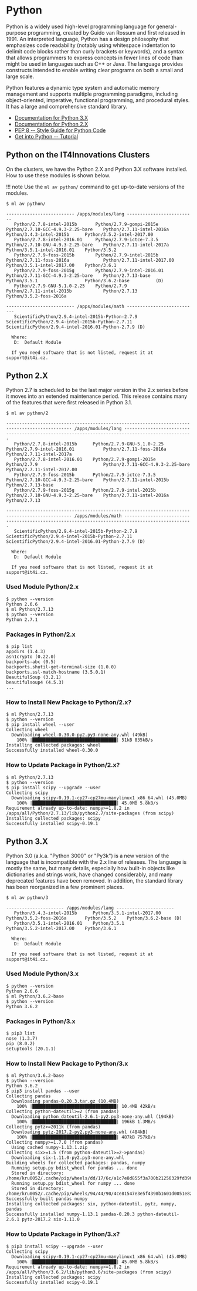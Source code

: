 # Python

Python is a widely used high-level programming language for general-purpose programming, created by Guido van Rossum and first released in 1991. An interpreted language, Python has a design philosophy that emphasizes code readability (notably using whitespace indentation to delimit code blocks rather than curly brackets or keywords), and a syntax that allows programmers to express concepts in fewer lines of code than might be used in languages such as C++ or Java. The language provides constructs intended to enable writing clear programs on both a small and large scale.

Python features a dynamic type system and automatic memory management and supports multiple programming paradigms, including object-oriented, imperative, functional programming, and procedural styles. It has a large and comprehensive standard library.

* [Documentation for Python 3.X][a]
* [Documentation for Python 2.X][b]
* [PEP 8 -- Style Guide for Python Code][c]
* [Get into Python -- Tutorial][d]

## Python on the IT4Innovations Clusters

On the clusters, we have the Python 2.X and Python 3.X software installed. How to use these modules is shown below.

!!! note
    Use the `ml av python/` command to get up-to-date versions of the modules.

```console
$ ml av python/

-------------------------- /apps/modules/lang --------------------------
   Python/2.7.8-intel-2015b       Python/2.7.9-gompi-2015e      Python/2.7.10-GCC-4.9.3-2.25-bare    Python/2.7.11-intel-2016a      Python/3.4.3-intel-2015b      Python/3.5.2-intel-2017.00
   Python/2.7.8-intel-2016.01     Python/2.7.9-ictce-7.3.5      Python/2.7.10-GNU-4.9.3-2.25-bare    Python/2.7.11-intel-2017a      Python/3.5.1-intel-2016.01    Python/3.5.2
   Python/2.7.9-foss-2015b        Python/2.7.9-intel-2015b      Python/2.7.11-foss-2016a             Python/2.7.11-intel-2017.00    Python/3.5.1-intel-2017.00    Python/3.6.1
   Python/2.7.9-foss-2015g        Python/2.7.9-intel-2016.01    Python/2.7.11-GCC-4.9.3-2.25-bare    Python/2.7.13-base             Python/3.5.1                  Python/3.6.2-base          (D)
   Python/2.7.9-GNU-5.1.0-2.25    Python/2.7.9                  Python/2.7.11-intel-2015b            Python/2.7.13                  Python/3.5.2-foss-2016a

-------------------------- /apps/modules/math ---------------------------
   ScientificPython/2.9.4-intel-2015b-Python-2.7.9    ScientificPython/2.9.4-intel-2015b-Python-2.7.11    ScientificPython/2.9.4-intel-2016.01-Python-2.7.9 (D)

  Where:
   D:  Default Module

  If you need software that is not listed, request it at support@it4i.cz.
```

## Python 2.X

Python 2.7 is scheduled to be the last major version in the 2.x series before it moves into an extended maintenance period. This release contains many of the features that were first released in Python 3.1.

```console
$ ml av python/2

----------------------------------------------------------------------------------------------- /apps/modules/lang ------------------------------------------------------------------------------------------------
   Python/2.7.8-intel-2015b      Python/2.7.9-GNU-5.1.0-2.25    Python/2.7.9-intel-2016.01           Python/2.7.11-foss-2016a             Python/2.7.11-intel-2017a
   Python/2.7.8-intel-2016.01    Python/2.7.9-gompi-2015e       Python/2.7.9                         Python/2.7.11-GCC-4.9.3-2.25-bare    Python/2.7.11-intel-2017.00
   Python/2.7.9-foss-2015b       Python/2.7.9-ictce-7.3.5       Python/2.7.10-GCC-4.9.3-2.25-bare    Python/2.7.11-intel-2015b            Python/2.7.13-base
   Python/2.7.9-foss-2015g       Python/2.7.9-intel-2015b       Python/2.7.10-GNU-4.9.3-2.25-bare    Python/2.7.11-intel-2016a            Python/2.7.13

----------------------------------------------------------------------------------------------- /apps/modules/math ------------------------------------------------------------------------------------------------
   ScientificPython/2.9.4-intel-2015b-Python-2.7.9    ScientificPython/2.9.4-intel-2015b-Python-2.7.11    ScientificPython/2.9.4-intel-2016.01-Python-2.7.9 (D)

  Where:
   D:  Default Module

  If you need software that is not listed, request it at support@it4i.cz.
```

### Used Module Python/2.x

```console
$ python --version
Python 2.6.6
$ ml Python/2.7.13
$ python --version
Python 2.7.1
```

### Packages in Python/2.x

```console
$ pip list
appdirs (1.4.3)
asn1crypto (0.22.0)
backports-abc (0.5)
backports.shutil-get-terminal-size (1.0.0)
backports.ssl-match-hostname (3.5.0.1)
BeautifulSoup (3.2.1)
beautifulsoup4 (4.5.3)
...
```

### How to Install New Package to Python/2.x?

```console
$ ml Python/2.7.13
$ python --version
$ pip install wheel --user
Collecting wheel
  Downloading wheel-0.30.0-py2.py3-none-any.whl (49kB)
    100% |████████████████████████████████| 51kB 835kB/s
Installing collected packages: wheel
Successfully installed wheel-0.30.0
```

### How to Update Package in Python/2.x?

```console
$ ml Python/2.7.13
$ python --version
$ pip install scipy --upgrade --user
Collecting scipy
  Downloading scipy-0.19.1-cp27-cp27mu-manylinux1_x86_64.whl (45.0MB)
    100% |████████████████████████████████| 45.0MB 5.8kB/s
Requirement already up-to-date: numpy>=1.8.2 in /apps/all/Python/2.7.13/lib/python2.7/site-packages (from scipy)
Installing collected packages: scipy
Successfully installed scipy-0.19.1
```

## Python 3.X

Python 3.0 (a.k.a. "Python 3000" or "Py3k") is a new version of the language that is incompatible with the 2.x line of releases. The language is mostly the same, but many details, especially how built-in objects like dictionaries and strings work, have changed considerably, and many deprecated features have been removed. In addition, the standard library has been reorganized in a few prominent places.

```console
$ ml av python/3

---------------------- /apps/modules/lang ----------------------
   Python/3.4.3-intel-2015b      Python/3.5.1-intel-2017.00    Python/3.5.2-foss-2016a       Python/3.5.2    Python/3.6.2-base (D)
   Python/3.5.1-intel-2016.01    Python/3.5.1                  Python/3.5.2-intel-2017.00    Python/3.6.1

  Where:
   D:  Default Module

  If you need software that is not listed, request it at support@it4i.cz.

```

### Used Module Python/3.x

```console
$ python --version
Python 2.6.6
$ ml Python/3.6.2-base
$ python --version
Python 3.6.2
```

### Packages in Python/3.x

```console
$ pip3 list
nose (1.3.7)
pip (8.0.2)
setuptools (20.1.1)
```

### How to Install New Package to Python/3.x

```console
$ ml Python/3.6.2-base
$ python --version
Python 3.6.2
$ pip3 install pandas --user
Collecting pandas
  Downloading pandas-0.20.3.tar.gz (10.4MB)
    100% |████████████████████████████████| 10.4MB 42kB/s
Collecting python-dateutil>=2 (from pandas)
  Downloading python_dateutil-2.6.1-py2.py3-none-any.whl (194kB)
    100% |████████████████████████████████| 196kB 1.3MB/s
Collecting pytz>=2011k (from pandas)
  Downloading pytz-2017.2-py2.py3-none-any.whl (484kB)
    100% |████████████████████████████████| 487kB 757kB/s
Collecting numpy>=1.7.0 (from pandas)
  Using cached numpy-1.13.1.zip
Collecting six>=1.5 (from python-dateutil>=2->pandas)
  Downloading six-1.11.0-py2.py3-none-any.whl
Building wheels for collected packages: pandas, numpy
  Running setup.py bdist_wheel for pandas ... done
  Stored in directory: /home/kru0052/.cache/pip/wheels/dd/17/6c/a1c7e8d855f3a700b21256329fd396d105b533c5ed3e20c5e9
  Running setup.py bdist_wheel for numpy ... done
  Stored in directory: /home/kru0052/.cache/pip/wheels/94/44/90/4ce81547e3e5f4398b1601d0051e828b8160f8d3f3dd5a0c8c
Successfully built pandas numpy
Installing collected packages: six, python-dateutil, pytz, numpy, pandas
Successfully installed numpy-1.13.1 pandas-0.20.3 python-dateutil-2.6.1 pytz-2017.2 six-1.11.0
```

### How to Update Package in Python/3.x?

```console
$ pip3 install scipy --upgrade --user
Collecting scipy
  Downloading scipy-0.19.1-cp27-cp27mu-manylinux1_x86_64.whl (45.0MB)
    100% |████████████████████████████████| 45.0MB 5.8kB/s
Requirement already up-to-date: numpy>=1.8.2 in /apps/all/Python/3.6.2/lib/python3.6/site-packages (from scipy)
Installing collected packages: scipy
Successfully installed scipy-0.19.1
```

[a]: https://docs.python.org/3/
[b]: https://docs.python.org/2/
[c]: https://www.python.org/dev/peps/pep-0008/
[d]: https://jobtensor.com/Tutorial/Python/en/Introduction
